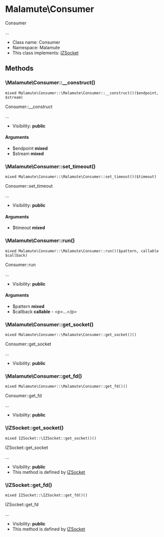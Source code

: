 Malamute\Consumer
===============

Consumer

...


* Class name: Consumer
* Namespace: Malamute
* This class implements: [IZSocket](IZSocket.md)






Methods
-------


### \Malamute\Consumer::__construct()

```
mixed Malamute\Consumer::\Malamute\Consumer::__construct()($endpoint, $stream)
```

Consumer::__construct

...

* Visibility: **public**

#### Arguments

* $endpoint **mixed**
* $stream **mixed**



### \Malamute\Consumer::set_timeout()

```
mixed Malamute\Consumer::\Malamute\Consumer::set_timeout()($timeout)
```

Consumer::set_timeout

...

* Visibility: **public**

#### Arguments

* $timeout **mixed**



### \Malamute\Consumer::run()

```
mixed Malamute\Consumer::\Malamute\Consumer::run()($pattern, callable $callback)
```

Consumer::run

...

* Visibility: **public**

#### Arguments

* $pattern **mixed**
* $callback **callable** - &lt;p&gt;...&lt;/p&gt;



### \Malamute\Consumer::get_socket()

```
mixed Malamute\Consumer::\Malamute\Consumer::get_socket()()
```

Consumer::get_socket

...

* Visibility: **public**



### \Malamute\Consumer::get_fd()

```
mixed Malamute\Consumer::\Malamute\Consumer::get_fd()()
```

Consumer::get_fd

...

* Visibility: **public**



### \IZSocket::get_socket()

```
mixed IZSocket::\IZSocket::get_socket()()
```

IZSocket::get_socket

...

* Visibility: **public**
* This method is defined by [IZSocket](IZSocket.md)



### \IZSocket::get_fd()

```
mixed IZSocket::\IZSocket::get_fd()()
```

IZSocket::get_fd

...

* Visibility: **public**
* This method is defined by [IZSocket](IZSocket.md)


